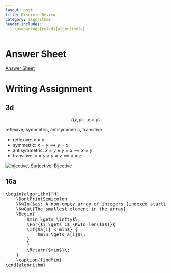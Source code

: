 ```yaml
---
layout: post
title: Discrete Review
category: algorithms
header-includes:
  - \usepackage[ruled]{algorithm2e}
---
```


<script
    src="https://cdn.mathjax.org/mathjax/latest/MathJax.js?config=TeX-AMS-MML_HTMLorMML"
    type="text/javascript"
></script>
<link
    rel="stylesheet"
    href="https://cdn.jsdelivr.net/npm/pseudocode@latest/build/pseudocode.min.css"
/>
<script src="https://cdn.jsdelivr.net/npm/pseudocode@latest/build/pseudocode.min.js"></script>

# Answer Sheet

[Answer Sheet](/Blog/documents/Assignment1_solution.pdf)

# Writing Assignment

## 3d

$$
\{ (x, y): x = y \}
$$

reflexive, symmetric, antisymmetric, transitive

- reflexive: $x = x$
- symmetric: $x = y \implies y = x$
- antisymmetric: $x = y \land y = x \implies x = y$
- transitive: $x = y \land y = z \implies x = z$

![Injective, Surjective, Bijective](https://homework.study.com/cimages/multimages/16/jections702083845367077364.png)

## 16a

<pre id="hello-world-code" style="display:hidden;">
\begin{algorithm}[H]
    \DontPrintSemicolon
    \KwIn{$a$: A non-empty array of integers (indexed starting at 1)}
    \KwOut{The smallest element in the array}
    \Begin{
        $min \gets \infty$\;
        \For{$i \gets 1$ \KwTo len($a$)}{
        \If{$a[i] < min$} {
            $min \gets a[i]$\;
        }
        }
        \Return{$min$}\;
    }
    \caption{findMin}
\end{algorithm}
</pre>

<script>
    pseudocode.renderElement(document.getElementById("hello-world-code"));
</script>
